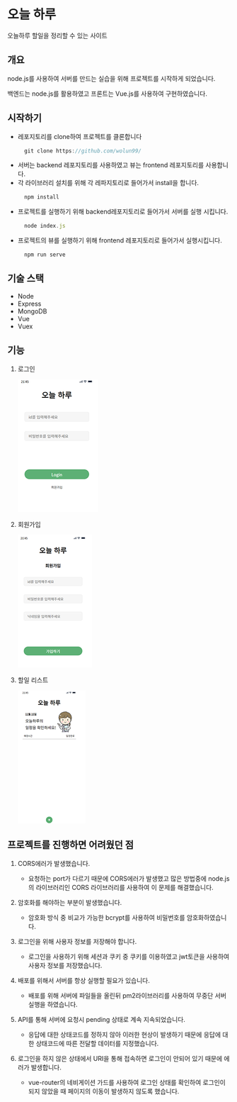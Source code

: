 # 오늘 하루

오늘하루 할일을 정리할 수 있는 사이트

## 개요

node.js를 사용하여 서버를 만드는 실습을 위해 프로젝트를 시작하게 되었습니다.

백엔드는 node.js를 활용하였고 프론트는 Vue.js를 사용하여 구현하였습니다.

## 시작하기

- 레포지토리를 clone하여 프로젝트를 클론합니다
  ```js
    git clone https://github.com/wolun99/
  ```
- 서버는 backend 레포지토리를 사용하였고 뷰는 frontend 레포지토리를 사용합니다.
- 각 라이브러리 설치를 위해 각 레파지토리로 들어가서 install을 합니다.
  ```js
    npm install
  ```
- 프로젝트를 실행하기 위해 backend레포지토리로 들어가서 서버를 실행 시킵니다.
  ```js
    node index.js
  ```
- 프로젝트의 뷰를 실행하기 위해 frontend 레포지토리로 들어가서 실행시킵니다.
  ```js
    npm run serve
  ```

## 기술 스택

- Node
- Express
- MongoDB
- Vue
- Vuex

## 기능

1. 로그인

   ![login](./frontend/src/assets/login1.png)

2. 회원가입

   ![sign](./frontend/src/assets/signup1.png)

3. 할일 리스트

   ![list](./frontend/src/assets/list1.png)

## 프로젝트를 진행하면 어려웠던 점

1. CORS에러가 발생했습니다.

   - 요청하는 port가 다르기 때문에 CORS에러가 발생했고 많은 방법중에 node.js의 라이브러리인 CORS 라이브러리를 사용하여 이 문제를 해결했습니다.

2. 암호화를 해야하는 부분이 발생했습니다.

   - 암호화 방식 중 비교가 가능한 bcrypt를 사용하여 비밀번호를 암호화하였습니다.

3. 로그인을 위해 사용자 정보를 저장해야 합니다.

   - 로그인을 사용하기 위해 세션과 쿠키 중 쿠키를 이용하였고 jwt토큰을 사용하여 사용자 정보를 저장했습니다.

4. 배포를 위해서 서버를 항상 실행할 필요가 있습니다.

   - 배포를 위해 서버에 파일들을 올린뒤 pm2라이브러리를 사용하여 무중단 서버실행을 하였습니다.

5. API를 통해 서버에 요청시 pending 상태로 계속 지속되었습니다.

   - 응답에 대한 상태코드를 정하지 않아 이러한 현상이 발생하기 때문에 응답에 대한 상태코드에 따른 전달할 데이터를 지정했습니다.

6. 로그인을 하지 않은 상태에서 URI을 통해 접속하면 로그인이 안되어 있기 때문에 에러가 발생합니다.
   - vue-router의 네비게이션 가드를 사용하여 로그인 상태를 확인하여 로그인이 되지 않았을 때 페이지의 이동이 발생하지 않도록 했습니다.
